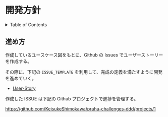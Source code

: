 # 開発方針

<!-- START doctoc generated TOC please keep comment here to allow auto update -->
<!-- DON'T EDIT THIS SECTION, INSTEAD RE-RUN doctoc TO UPDATE -->
<details>
<summary>Table of Contents</summary>

- [進め方](#%E9%80%B2%E3%82%81%E6%96%B9)

</details>
<!-- END doctoc generated TOC please keep comment here to allow auto update -->

## 進め方

作成しているユースケース図をもとに、Github の Issues でユーザーストーリーを作成する。

その際に、下記の `ISSUE_TEMPLATE` を利用して、完成の定義を満たすように開発を進めていく。

- [User-Story](../.github/ISSUE_TEMPLATE/user-story.md)

作成した ISSUE は下記の Github プロジェクトで進捗を管理する。

https://github.com/KeisukeShimokawa/praha-challenges-ddd/projects/1
